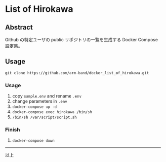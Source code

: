 # List of Hirokawa

## Abstract

Github の特定ユーザの public リポジトリの一覧を生成する Docker Compose 設定集。

## Usage

`git clone https://github.com/arm-band/docker_list_of_hirokawa.git`

### Usage

1. copy `sample.env` and rename `.env`
2. change parameters in `.env`
3. `docker-compose up -d`
4. `docker-compose exec hirokawa /bin/sh`
5. `/bin/sh /var/script/script.sh`

### Finish

1. `docker-compose down`

---

以上